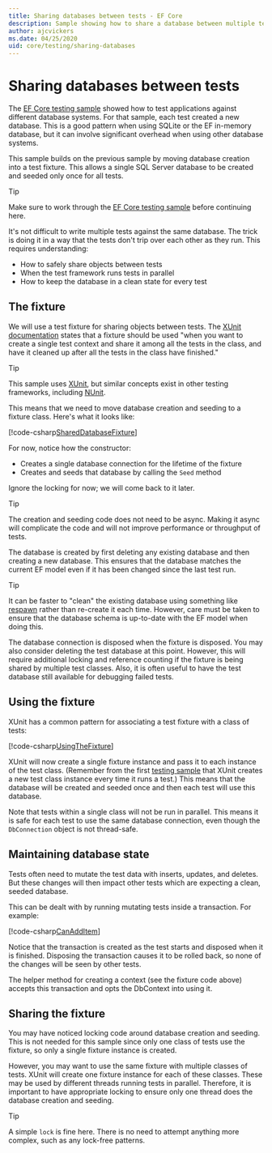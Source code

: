 ```yaml
---
title: Sharing databases between tests - EF Core
description: Sample showing how to share a database between multiple tests
author: ajcvickers
ms.date: 04/25/2020
uid: core/testing/sharing-databases
---
```


# Sharing databases between tests

The [EF Core testing sample](xref:core/testing/testing-sample) showed how to test applications against different database systems.
For that sample, each test created a new database.
This is a good pattern when using SQLite or the EF in-memory database, but it can involve significant overhead when using other database systems.

This sample builds on the previous sample by moving database creation into a test fixture.
This allows a single SQL Server database to be created and seeded only once for all tests.

> [!TIP]
> Make sure to work through the [EF Core testing sample](xref:core/testing/testing-sample) before continuing here.

It's not difficult to write multiple tests against the same database.
The trick is doing it in a way that the tests don't trip over each other as they run.
This requires understanding:

* How to safely share objects between tests
* When the test framework runs tests in parallel
* How to keep the database in a clean state for every test

## The fixture

We will use a test fixture for sharing objects between tests.
The [XUnit documentation](https://xunit.net/docs/shared-context.html) states that a fixture should be used "when you want to create a single test context and share it among all the tests in the class, and have it cleaned up after all the tests in the class have finished."

> [!TIP]
> This sample uses [XUnit](https://xunit.net/), but similar concepts exist in other testing frameworks, including [NUnit](https://nunit.org/).

This means that we need to move database creation and seeding to a fixture class.
Here's what it looks like:

[!code-csharp[SharedDatabaseFixture](../../../samples/core/Miscellaneous/Testing/ItemsWebApi/SharedDatabaseTests/SharedDatabaseFixture.cs?name=SharedDatabaseFixture)]

For now, notice how the constructor:

* Creates a single database connection for the lifetime of the fixture
* Creates and seeds that database by calling the `Seed` method

Ignore the locking for now; we will come back to it later.

> [!TIP]
> The creation and seeding code does not need to be async.
> Making it async will complicate the code and will not improve performance or throughput of tests.

The database is created by first deleting any existing database and then creating a new database.
This ensures that the database matches the current EF model even if it has been changed since the last test run.

> [!TIP]
> It can be faster to "clean" the existing database using something like [respawn](https://jimmybogard.com/tag/respawn/) rather than re-create it each time.
> However, care must be taken to ensure that the database schema is up-to-date with the EF model when doing this.

The database connection is disposed when the fixture is disposed.
You may also consider deleting the test database at this point.
However, this will require additional locking and reference counting if the fixture is being shared by multiple test classes.
Also, it is often useful to have the test database still available for debugging failed tests.

## Using the fixture

XUnit has a common pattern for associating a test fixture with a class of tests:

[!code-csharp[UsingTheFixture](../../../samples/core/Miscellaneous/Testing/ItemsWebApi/SharedDatabaseTests/SharedDatabaseTest.cs?name=UsingTheFixture)]

XUnit will now create a single fixture instance and pass it to each instance of the test class.
(Remember from the first [testing sample](xref:core/testing/testing-sample) that XUnit creates a new test class instance every time it runs a test.)
This means that the database will be created and seeded once and then each test will use this database.

Note that tests within a single class will not be run in parallel.
This means it is safe for each test to use the same database connection, even though the `DbConnection` object is not thread-safe.

## Maintaining database state

Tests often need to mutate the test data with inserts, updates, and deletes.
But these changes will then impact other tests which are expecting a clean, seeded database.

This can be dealt with by running mutating tests inside a transaction.
For example:

[!code-csharp[CanAddItem](../../../samples/core/Miscellaneous/Testing/ItemsWebApi/SharedDatabaseTests/SharedDatabaseTest.cs?name=CanAddItem)]

Notice that the transaction is created as the test starts and disposed when it is finished.
Disposing the transaction causes it to be rolled back, so none of the changes will be seen by other tests.

The helper method for creating a context (see the fixture code above) accepts this transaction and opts the DbContext into using it.

## Sharing the fixture

You may have noticed locking code around database creation and seeding.
This is not needed for this sample since only one class of tests use the fixture, so only a single fixture instance is created.

However, you may want to use the same fixture with multiple classes of tests.
XUnit will create one fixture instance for each of these classes.
These may be used by different threads running tests in parallel.
Therefore, it is important to have appropriate locking to ensure only one thread does the database creation and seeding.

> [!TIP]
> A simple `lock` is fine here.
> There is no need to attempt anything more complex, such as any lock-free patterns.
